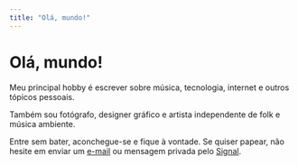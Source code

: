 ```yaml
---
title: "Olá, mundo!"
---
```


# Olá, mundo!

Meu principal hobby é escrever sobre música, tecnologia, internet e outros tópicos pessoais.

Também sou fotógrafo, designer gráfico e artista independente de folk e música ambiente.

Entre sem bater, aconchegue-se e fique à vontade. Se quiser papear, não hesite em enviar um [e-mail](mailto:breno@coaxito.com) ou mensagem privada pelo [Signal](https://signal.me/#eu/YGT5NxLnek0_hkaapo3XbU8iYTTscESW9n5Mka3NCJQXZ-HlkEBLXopDW_DN16Iz).